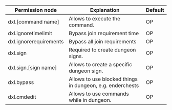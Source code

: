 | Permission node | Explanation | Default |
|--------------------|--------------------------------|---------|
| dxl.[command name] | Allows to execute the command. | OP |
| dxl.ignoretimelimit | Bypass join requirement time | OP |
| dxl.ignorerequirements | Bypass all join requirements | OP |
| dxl.sign | Required to create dungeon signs. | OP |
| dxl.sign.[sign name] | Allows to create a specific dungeon sign. | OP |
| dxl.bypass | Allows to use blocked things in dungeon, e.g. enderchests | OP |
| dxl.cmdedit | Allows to use commands while in dungeon. | OP |

